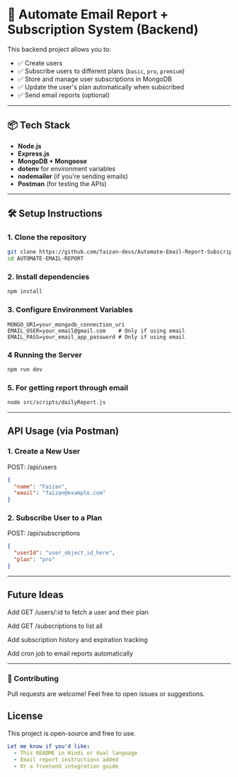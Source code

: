 # 🚀 Automate Email Report + Subscription System (Backend)

This backend project allows you to:

- ✅ Create users
- ✅ Subscribe users to different plans (`basic`, `pro`, `premium`)
- ✅ Store and manage user subscriptions in MongoDB
- ✅ Update the user's plan automatically when subscribed
- ✅ Send email reports (optional)

---

## 📦 Tech Stack

- **Node.js**
- **Express.js**
- **MongoDB + Mongoose**
- **dotenv** for environment variables
- **nodemailer** (if you're sending emails)
- **Postman** (for testing the APIs)

---

## 🛠️ Setup Instructions

### 1. Clone the repository

```bash
git clone https://github.com/faizan-devs/Automate-Email-Report-Subscription-System.git
cd AUTOMATE-EMAIL-REPORT
```

### 2. Install dependencies

```bash
npm install
```

### 3. Configure Environment Variables

```.env
MONGO_URI=your_mongodb_connection_uri
EMAIL_USER=your_email@gmail.com    # Only if using email
EMAIL_PASS=your_email_app_password # Only if using email
```

### 4 Running the Server

```bash
npm run dev
```

### 5. For getting report through email

```bash
node src/scripts/dailyReport.js
```

---

## API Usage (via Postman)

### 1. Create a New User

POST: /api/users

```json
{
  "name": "Faizan",
  "email": "faizan@example.com"
}
```

### 2. Subscribe User to a Plan

POST: /api/subscriptions

```json
{
  "userId": "user_object_id_here",
  "plan": "pro"
}
```

---

## Future Ideas

Add GET /users/:id to fetch a user and their plan

Add GET /subscriptions to list all

Add subscription history and expiration tracking

Add cron job to email reports automatically

--- 

### 🤝 Contributing
Pull requests are welcome! Feel free to open issues or suggestions.

## License

This project is open-source and free to use.

```yaml
Let me know if you'd like:
  - This README in Hindi or dual language
  - Email report instructions added
  - Or a frontend integration guide
```
